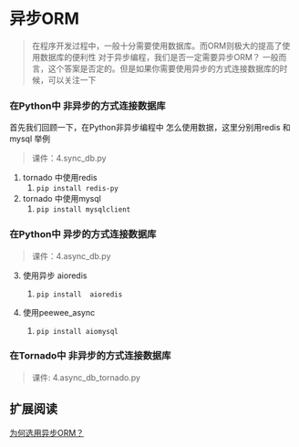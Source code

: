 # 异步ORM

> 在程序开发过程中，一般十分需要使用数据库。而ORM则极大的提高了使用数据库的便利性
> 对于异步编程，我们是否一定需要异步ORM？
> 一般而言，这个答案是否定的。但是如果你需要使用异步的方式连接数据库的时候，可以关注一下

### 在Python中 非异步的方式连接数据库
首先我们回顾一下，在Python非异步编程中 怎么使用数据，这里分别用redis 和mysql 举例
> 课件：4.sync_db.py

1. tornado 中使用redis
    1. ```pip install redis-py```
2. tornado 中使用mysql
    1. `pip install mysqlclient`


### 在Python中 异步的方式连接数据库

> 课件：4.async_db.py

3. 使用异步 aioredis

    1. ```pip install  aioredis```

4. 使用peewee_async

    1. ```pip install aiomysql```

### 在Tornado中 非异步的方式连接数据库
> 课件: 4.async_db_tornado.py




## 扩展阅读

[为何选用异步ORM？](http://gino.fantix.pro/en/latest/why.html)